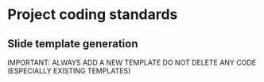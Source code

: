 # Project coding standards

## Slide template generation
IMPORTANT: ALWAYS ADD A NEW TEMPLATE DO NOT DELETE ANY CODE (ESPECIALLY EXISTING TEMPLATES)